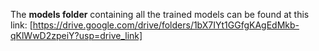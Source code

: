 The **models folder** containing all the trained models can be found at this link:
[https://drive.google.com/drive/folders/1bX7IYt1GGfgKAgEdMkb-qKlWwD2zpeiY?usp=drive_link]
